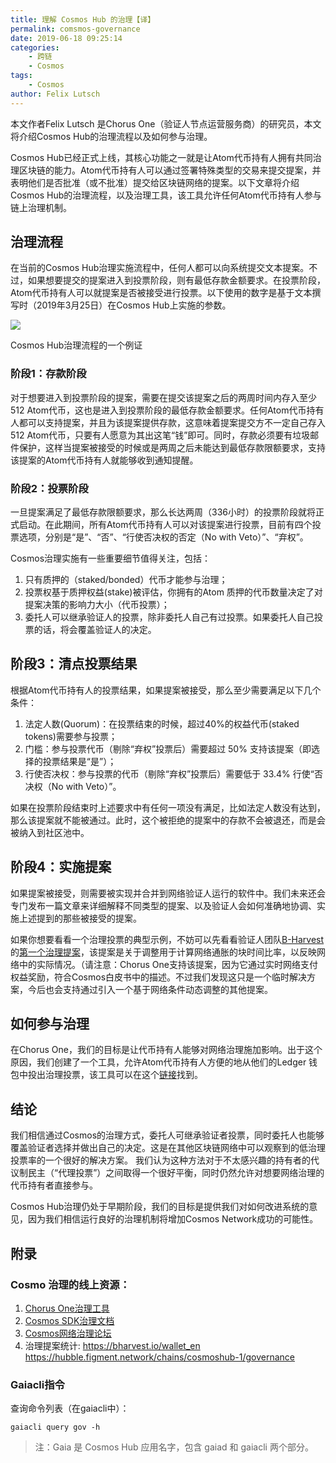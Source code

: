 ```yaml
---
title: 理解 Cosmos Hub 的治理【译】
permalink: comsmos-governance
date: 2019-06-18 09:25:14
categories: 
    - 跨链
    - Cosmos
tags: 
    - Cosmos
author: Felix Lutsch
---
```


本文作者Felix Lutsch 是Chorus One（验证人节点运营服务商）的研究员，本文将介绍Cosmos Hub的治理流程以及如何参与治理。

<!-- more -->

Cosmos Hub已经正式上线，其核心功能之一就是让Atom代币持有人拥有共同治理区块链的能力。Atom代币持有人可以通过签署特殊类型的交易来提交提案，并表明他们是否批准（或不批准）提交给区块链网络的提案。以下文章将介绍Cosmos Hub的治理流程，以及治理工具，该工具允许任何Atom代币持有人参与链上治理机制。

## 治理流程

在当前的Cosmos Hub治理实施流程中，任何人都可以向系统提交文本提案。不过，如果想要提交的提案进入到投票阶段，则有最低存款金额要求。在投票阶段，Atom代币持有人可以就提案是否被接受进行投票。以下使用的数字是基于文本撰写时（2019年3月25日）在Cosmos Hub上实施的参数。

![](https://img.learnblockchain.cn/2019/06/15608394248887.jpg)
<p class="image-caption">Cosmos Hub治理流程的一个例证</p>

### 阶段1：存款阶段

对于想要进入到投票阶段的提案，需要在提交该提案之后的两周时间内存入至少512 Atom代币，这也是进入到投票阶段的最低存款金额要求。任何Atom代币持有人都可以支持提案，并且为该提案提供存款，这意味着提案提交方不一定自己存入512 Atom代币，只要有人愿意为其出这笔“钱”即可。同时，存款必须要有垃圾邮件保护，这样当提案被接受的时候或是两周之后未能达到最低存款限额要求，支持该提案的Atom代币持有人就能够收到通知提醒。

### 阶段2：投票阶段

一旦提案满足了最低存款限额要求，那么长达两周（336小时）的投票阶段就将正式启动。在此期间，所有Atom代币持有人可以对该提案进行投票，目前有四个投票选项，分别是“是”、“否”、“行使否决权的否定（No with Veto）”、“弃权”。

Cosmos治理实施有一些重要细节值得关注，包括：

1. 只有质押的（staked/bonded）代币才能参与治理；
2. 投票权基于质押权益(stake)被评估，你拥有的Atom 质押的代币数量决定了对提案决策的影响力大小（代币投票）；
3. 委托人可以继承验证人的投票，除非委托人自己有过投票。如果委托人自己投票的话，将会覆盖验证人的决定。

## 阶段3：清点投票结果

根据Atom代币持有人的投票结果，如果提案被接受，那么至少需要满足以下几个条件：

1. 法定人数(Quorum)：在投票结束的时候，超过40%的权益代币(staked tokens)需要参与投票；
2. 门槛：参与投票代币（剔除“弃权”投票后）需要超过 50% 支持该提案（即选择的投票结果是“是”）；
3. 行使否决权：参与投票的代币（剔除“弃权”投票后）需要低于 33.4% 行使“否决权（No with Veto）”。

如果在投票阶段结束时上述要求中有任何一项没有满足，比如法定人数没有达到，那么该提案就不能被通过。此时，这个被拒绝的提案中的存款不会被退还，而是会被纳入到社区池中。

## 阶段4：实施提案

如果提案被接受，则需要被实现并合并到网络验证人运行的软件中。我们未来还会专门发布一篇文章来详细解释不同类型的提案、以及验证人会如何准确地协调、实施上述提到的那些被接受的提案。

如果你想要看看一个治理投票的典型示例，不妨可以先看看验证人团队[B-Harvest](https://bharvest.io/)的[第一个治理提案](https://hubble.figment.network/cosmos/chains/cosmoshub-1/governance/proposals/1验证人)，该提案是关于调整用于计算网络通胀的块时间比率，以反映网络中的实际情况。（请注意：Chorus One支持该提案，因为它通过实时网络支付权益奖励，符合Cosmos白皮书中的描述。不过我们发现这只是一个临时解决方案，今后也会支持通过引入一个基于网络条件动态调整的其他提案。

## 如何参与治理

在Chorus One，我们的目标是让代币持有人能够对网络治理施加影响。出于这个原因，我们创建了一个工具，允许Atom代币持有人方便的地从他们的Ledger 钱包中投出治理投票，该工具可以在这个[链接](https://chorus.one/networks/cosmos)找到。

## 结论

我们相信通过Cosmos的治理方式，委托人可继承验证者投票，同时委托人也能够覆盖验证者选择并做出自己的决定。这是在其他区块链网络中可以观察到的低治理投票率的一个很好的解决方案。 我们认为这种方法对于不太感兴趣的持有者的代议制民主（“代理投票”）之间取得一个很好平衡，同时仍然允许对想要网络治理的代币持有者直接参与。

Cosmos Hub治理仍处于早期阶段，我们的目标是提供我们对如何改进系统的意见，因为我们相信运行良好的治理机制将增加Cosmos Network成功的可能性。

## 附录
### Cosmo 治理的线上资源：

1. [Chorus One治理工具](https://chorus.one/networks/cosmos)
2. [Cosmos SDK治理文档](https：//cosmos.network/docs/spec/governance/)
3. [Cosmos网络治理论坛](https://forum.cosmos.network/c/governance)
4. 治理提案统计: 
    https://bharvest.io/wallet_en
    https://hubble.figment.network/chains/cosmoshub-1/governance

### Gaiacli指令

查询命令列表（在gaiacli中）：

```
gaiacli query gov -h
```

> 注：Gaia 是 Cosmos Hub 应用名字，包含 gaiad 和 gaiacli 两个部分。